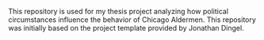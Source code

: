 This repository is used for my thesis project analyzing how political circumstances influence the behavior of Chicago Aldermen.
This repository was initially based on the project template provided by Jonathan Dingel. 
